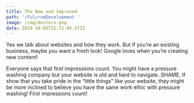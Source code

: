 ```yaml
---
title: The New and Improved
path: '/FulcrumDevelopment '
image: /img/doctors.png
date: 2019-10-05T22:11:05.571Z
---
```

Yes we talk about websites and how they work. But if you‘re an existing business, maybe you want a fresh look! Google loves when you’re creating new content! 

Everyone says that first impressions count. You might have a pressure washing company but your website is old and hard to navigate..SHAME. If show that you take pride in the “little things” like your website, they might be more inclined to believe you have the same work ethic with pressure washing! First impressions count!
